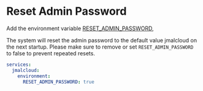 # Reset Admin Password

Add the environment variable [RESET_ADMIN_PASSWORD](/guide/installation.html#reset-admin-password),

The system will reset the admin password to the default value jmalcloud on the next startup. Please make sure to remove or set `RESET_ADMIN_PASSWORD` to false to prevent repeated resets.

```yaml
services:
  jmalcloud:
    environment:
      RESET_ADMIN_PASSWORD: true
```
